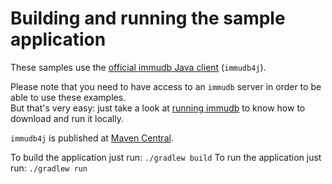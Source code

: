 # Building and running the sample application

These samples use the [official immudb Java client] (`immudb4j`).

[Official immudb Java client]: https://github.com/codenotary/immudb4j

Please note that you need to have access to an `immudb` server in order to be able to use these examples.<br/>
But that's very easy: just take a look at [running immudb](https://docs.immudb.io/master/running/download.html) to know how to download and run it locally.

`immudb4j` is published at [Maven Central](https://search.maven.org/artifact/io.codenotary/immudb4j).

To build the application just run: `./gradlew build`
To run the application just run: `./gradlew run`
